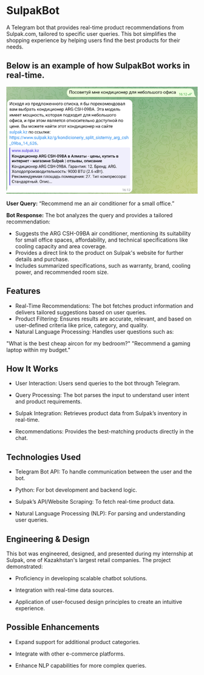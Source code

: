 # SulpakBot

A Telegram bot that provides real-time product recommendations from Sulpak.com, tailored to specific user queries. This bot simplifies the shopping experience by helping users find the best products for their needs.


## Below is an example of how SulpakBot works in real-time.
![SulpakBot Interaction](SulBotInteraction1.png)

**User Query:**
“Recommend me an air conditioner for a small office.”

**Bot Response:**
The bot analyzes the query and provides a tailored recommendation:

- Suggests the ARG CSH-09BA air conditioner, mentioning its suitability for small office spaces, affordability, and technical specifications like cooling capacity and area coverage.
- Provides a direct link to the product on Sulpak's website for further details and purchase.
- Includes summarized specifications, such as warranty, brand, cooling power, and recommended room size.

## Features
- Real-Time Recommendations: The bot fetches product information and delivers tailored suggestions based on user queries.
- Product Filtering: Ensures results are accurate, relevant, and based on user-defined criteria like price, category, and quality.
- Natural Language Processing: Handles user questions such as:

"What is the best cheap aircon for my bedroom?"
 "Recommend a gaming laptop within my budget."

## How It Works

- User Interaction: Users send queries to the bot through Telegram.

- Query Processing: The bot parses the input to understand user intent and product requirements.

- Sulpak Integration: Retrieves product data from Sulpak’s inventory in real-time.

- Recommendations: Provides the best-matching products directly in the chat.

## Technologies Used

- Telegram Bot API: To handle communication between the user and the bot.

- Python: For bot development and backend logic.

- Sulpak’s API/Website Scraping: To fetch real-time product data.

- Natural Language Processing (NLP): For parsing and understanding user queries.

## Engineering & Design

This bot was engineered, designed, and presented during my internship at Sulpak, one of Kazakhstan's largest retail companies. The project demonstrated:

- Proficiency in developing scalable chatbot solutions.

- Integration with real-time data sources.

- Application of user-focused design principles to create an intuitive experience.

## Possible Enhancements

- Expand support for additional product categories.

- Integrate with other e-commerce platforms.

- Enhance NLP capabilities for more complex queries.

